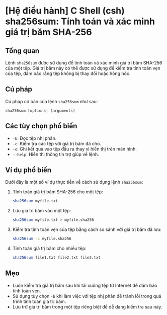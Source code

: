 # [Hệ điều hành] C Shell (csh) sha256sum: Tính toán và xác minh giá trị băm SHA-256

## Tổng quan
Lệnh `sha256sum` được sử dụng để tính toán và xác minh giá trị băm SHA-256 của một tệp. Giá trị băm này có thể được sử dụng để kiểm tra tính toàn vẹn của tệp, đảm bảo rằng tệp không bị thay đổi hoặc hỏng hóc.

## Cú pháp
Cú pháp cơ bản của lệnh `sha256sum` như sau:
```
sha256sum [options] [arguments]
```

## Các tùy chọn phổ biến
- `-b`: Đọc tệp nhị phân.
- `-c`: Kiểm tra các tệp với giá trị băm đã cho.
- `-o`: Ghi kết quả vào tệp đầu ra thay vì hiển thị trên màn hình.
- `--help`: Hiển thị thông tin trợ giúp về lệnh.

## Ví dụ phổ biến
Dưới đây là một số ví dụ thực tiễn về cách sử dụng lệnh `sha256sum`:

1. Tính toán giá trị băm SHA-256 cho một tệp:
   ```bash
   sha256sum myfile.txt
   ```

2. Lưu giá trị băm vào một tệp:
   ```bash
   sha256sum myfile.txt > myfile.sha256
   ```

3. Kiểm tra tính toàn vẹn của tệp bằng cách so sánh với giá trị băm đã lưu:
   ```bash
   sha256sum -c myfile.sha256
   ```

4. Tính toán giá trị băm cho nhiều tệp:
   ```bash
   sha256sum file1.txt file2.txt file3.txt
   ```

## Mẹo
- Luôn kiểm tra giá trị băm sau khi tải xuống tệp từ Internet để đảm bảo tính toàn vẹn.
- Sử dụng tùy chọn `-b` khi làm việc với tệp nhị phân để tránh lỗi trong quá trình tính toán giá trị băm.
- Lưu trữ giá trị băm trong một tệp riêng biệt để dễ dàng kiểm tra sau này.